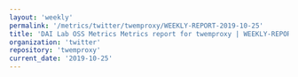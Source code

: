 ```yaml
---
layout: 'weekly'
permalink: '/metrics/twitter/twemproxy/WEEKLY-REPORT-2019-10-25'
title: 'DAI Lab OSS Metrics Metrics report for twemproxy | WEEKLY-REPORT-2019-10-25'
organization: 'twitter'
repository: 'twemproxy'
current_date: '2019-10-25'
---
```

